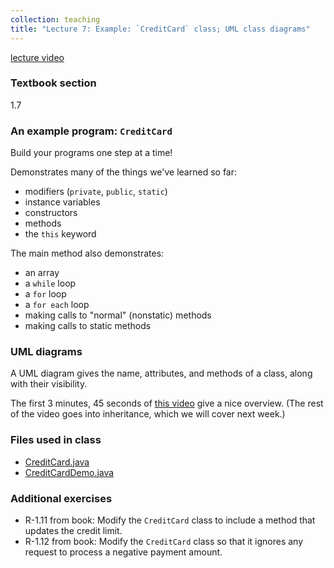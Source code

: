 ```yaml
---
collection: teaching
title: "Lecture 7: Example: `CreditCard` class; UML class diagrams"
---
```


[lecture video](https://youtu.be/G56A56CsFRc)

### Textbook section
1.7

### An example program: `CreditCard`

Build your programs one step at a time!

Demonstrates many of the things we've learned so far:
* modifiers (`private`, `public`, `static`)
* instance variables
* constructors
* methods
* the `this` keyword

The main method also demonstrates:
* an array
* a `while` loop
* a `for` loop
* a `for each` loop
* making calls to "normal" (nonstatic) methods
* making calls to static methods

### UML diagrams

A UML diagram gives the name, attributes, and methods of a class, along with
their visibility.

The first 3 minutes, 45 seconds of [this video](https://www.youtube.com/watch?v=UI6lqHOVHic) give a nice overview. (The rest
of the video goes into inheritance, which we will cover next week.)

### Files used in class
* [CreditCard.java](https://lgw2.github.io/teaching/csci132-fall-2022/lectures/CreditCard.java)
* [CreditCardDemo.java](https://lgw2.github.io/teaching/csci132-fall-2022/lectures/CreditCardDemo.java)

### Additional exercises
* R-1.11 from book: Modify the `CreditCard` class to include a method that
	updates the credit limit.
* R-1.12 from book: Modify the `CreditCard` class so that it ignores any
	request to process a negative payment amount.

